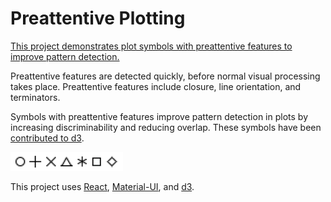# Preattentive Plotting

[This project demonstrates plot symbols with preattentive features to improve pattern detection.](https://hemanrobinson.github.io/preattentive/)

Preattentive features are detected quickly, before normal visual processing takes place.  Preattentive features include closure, line orientation, and terminators.

Symbols with preattentive features improve pattern detection in plots by increasing discriminability and reducing overlap.  These symbols have been [contributed to d3](https://github.com/d3/d3-shape/releases).

[![Preattentive Symbols](src/symbolsPreattentive.png)](https://hemanrobinson.github.io/preattentive/)

This project uses [React](https://react.dev), [Material-UI](https://github.com/mui-org/material-ui), and [d3](https://github.com/d3/d3).
